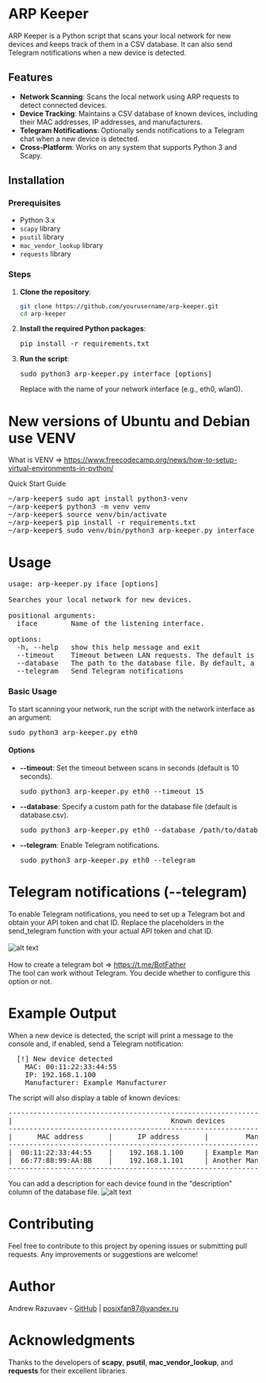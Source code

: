 # ARP Keeper

ARP Keeper is a Python script that scans your local network for new devices and keeps track of them in a CSV database. It can also send Telegram notifications when a new device is detected.

## Features

- **Network Scanning**: Scans the local network using ARP requests to detect connected devices.
- **Device Tracking**: Maintains a CSV database of known devices, including their MAC addresses, IP addresses, and manufacturers.
- **Telegram Notifications**: Optionally sends notifications to a Telegram chat when a new device is detected.
- **Cross-Platform**: Works on any system that supports Python 3 and Scapy.

## Installation

### Prerequisites

- Python 3.x
- `scapy` library
- `psutil` library
- `mac_vendor_lookup` library
- `requests` library

### Steps

1. **Clone the repository**:
   ```bash
   git clone https://github.com/yourusername/arp-keeper.git
   cd arp-keeper

2. **Install the required Python packages**:
   <pre>pip install -r requirements.txt</pre>

3. **Run the script**:
   <pre>sudo python3 arp-keeper.py interface [options]</pre>
   Replace <interface> with the name of your network interface (e.g., eth0, wlan0).

# New versions of Ubuntu and Debian use VENV
What is VENV => https://www.freecodecamp.org/news/how-to-setup-virtual-environments-in-python/

Quick Start Guide
<pre>
~/arp-keeper$ sudo apt install python3-venv
~/arp-keeper$ python3 -m venv venv
~/arp-keeper$ source venv/bin/activate
~/arp-keeper$ pip install -r requirements.txt
~/arp-keeper$ sudo venv/bin/python3 arp-keeper.py interface
</pre>

# Usage
<pre>
usage: arp-keeper.py iface [options]

Searches your local network for new devices.

positional arguments:
  iface        Name of the listening interface.

options:
  -h, --help   show this help message and exit
  --timeout    Timeout between LAN requests. The default is 15 seconds.
  --database   The path to the database file. By default, a database.csv file is created.
  --telegram   Send Telegram notifications
</pre>

### Basic Usage
To start scanning your network, run the script with the network interface as an argument:
<pre>sudo python3 arp-keeper.py eth0</pre>

#### Options
- **--timeout**: Set the timeout between scans in seconds (default is 10 seconds).
  <pre>sudo python3 arp-keeper.py eth0 --timeout 15</pre>
- **--database**: Specify a custom path for the database file (default is database.csv).
  <pre>sudo python3 arp-keeper.py eth0 --database /path/to/database.csv</pre>
- **--telegram**: Enable Telegram notifications.
  <pre>sudo python3 arp-keeper.py eth0 --telegram</pre>

# Telegram notifications (--telegram)
To enable Telegram notifications, you need to set up a Telegram bot and obtain your API token and chat ID. Replace the placeholders in the send_telegram function with your actual API token and chat ID. \
\
![alt text](https://github.com/posixfan/arp-keeper/blob/main/img/telegram.png) \
\
How to create a telegram bot => https://t.me/BotFather \
The tool can work without Telegram. You decide whether to configure this option or not.

# Example Output
When a new device is detected, the script will print a message to the console and, if enabled, send a Telegram notification:
<pre>
  [!] New device detected
    MAC: 00:11:22:33:44:55
    IP: 192.168.1.100
    Manufacturer: Example Manufacturer
</pre>

The script will also display a table of known devices:
<pre>
----------------------------------------------------------------------------------------------------
|                                      Known devices                                               |
----------------------------------------------------------------------------------------------------
|      MAC address      |      IP address      |         Manufacturer         |     Description    |
----------------------------------------------------------------------------------------------------
|  00:11:22:33:44:55    |    192.168.1.100     | Example Manufacturer         |                    |
|  66:77:88:99:AA:BB    |    192.168.1.101     | Another Manufacturer         |                    |
----------------------------------------------------------------------------------------------------
</pre>

You can add a description for each device found in the "description" column of the database file.
![alt text](https://github.com/posixfan/arp-keeper/blob/main/img/Description.png) 

# Contributing
Feel free to contribute to this project by opening issues or submitting pull requests. Any improvements or suggestions are welcome!

# Author
Andrew Razuvaev - [GitHub](https://github.com/posixfan) | <posixfan87@yandex.ru>

# Acknowledgments
Thanks to the developers of **scapy**, **psutil**, **mac_vendor_lookup**, and **requests** for their excellent libraries.
